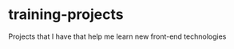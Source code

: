 training-projects
=================

Projects that I have that help me learn new front-end technologies

